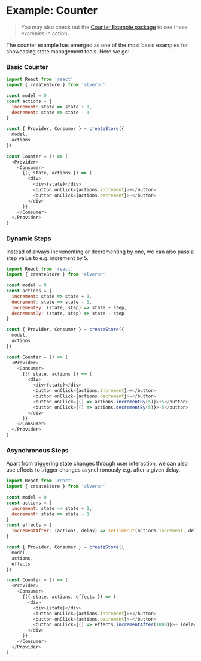 # Example: Counter

> You may also check out the [Counter Example package](https://github.com/rofrischmann/alveron/tree/master/examples/Counter/README.md) to see these examples in action.

The counter example has emerged as one of the most basic examples for showcasing state management tools. Here we go:

### Basic Counter
```javascript
import React from 'react'
import { createStore } from 'alveron'

const model = 0
const actions = {
  increment: state => state + 1,
  decrement: state => state - 1
}

const { Provider, Consumer } = createStore({
  model,
  actions
})

const Counter = () => (
  <Provider>
    <Consumer>
      {({ state, actions }) => (
        <div>
          <div>{state}</div>
          <button onClick={actions.increment}>+</button>
          <button onClick={actions.decrement}>-</button>
        </div>
      )}
    </Consumer>
  </Provider>
)
```

### Dynamic Steps
Instead of always incrementing or decrementing by one, we can also pass a step value to e.g. increment by 5.

```javascript
import React from 'react'
import { createStore } from 'alveron'

const model = 0
const actions = {
  increment: state => state + 1,
  decrement: state => state - 1,
  incrementBy: (state, step) => state + step,
  decrementBy: (state, step) => state - step
}

const { Provider, Consumer } = createStore({
  model,
  actions
})

const Counter = () => (
  <Provider>
    <Consumer>
      {({ state, actions }) => (
        <div>
          <div>{state}</div>
          <button onClick={actions.increment}>+</button>
          <button onClick={actions.decrement}>-</button>
          <button onClick={() => actions.incrementBy(5)}>+5</button>
          <button onClick={() => actions.decrementBy(5)}>-5</button>
        </div>
      )}
    </Consumer>
  </Provider>
)
```

### Asynchronous Steps
Apart from triggering state changes through user interaction, we can also use effects to trigger changes asynchronously e.g. after a given delay.

```javascript
import React from 'react'
import { createStore } from 'alveron'

const model = 0
const actions = {
  increment: state => state + 1,
  decrement: state => state - 1
}
const effects = {
  incrementAfter: (actions, delay) => setTimeout(actions.increment, delay)
}

const { Provider, Consumer } = createStore({
  model,
  actions,
  effects
})

const Counter = () => (
  <Provider>
    <Consumer>
      {({ state, actions, effects }) => (
        <div>
          <div>{state}</div>
          <button onClick={actions.increment}>+</button>
          <button onClick={actions.decrement}>-</button>
          <button onClick={() => effects.incrementAfter(1000)}>+ (delayed 1s)</button>
        </div>
      )}
    </Consumer>
  </Provider>
)
```